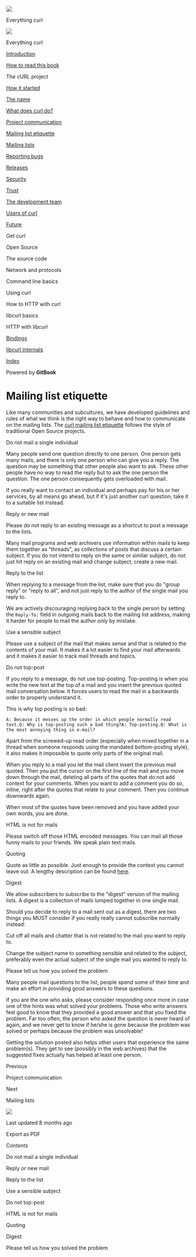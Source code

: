 <a href="../index.html" class="link-a079aa82--primary-53a25e66--logoLink-10d08504"></a>

<img src="https://gblobscdn.gitbook.com/orgs%2F-LxuH0qSm4xO9nWfEBlB%2Favatar.png?alt=media" class="image-67b14f24--avatar-1c1d03ec" />

<span class="text-4505230f--UIH400-4e41e82a--textContentFamily-49a318e1--spaceNameText-677c2969">Everything curl</span>

<a href="../index.html" class="link-a079aa82--primary-53a25e66--logoLink-10d08504"></a>

<img src="https://gblobscdn.gitbook.com/orgs%2F-LxuH0qSm4xO9nWfEBlB%2Favatar.png?alt=media" class="image-67b14f24--avatar-1c1d03ec" />

<span class="text-4505230f--UIH400-4e41e82a--textContentFamily-49a318e1--spaceNameText-677c2969">Everything curl</span>

<a href="../index.html" class="navButton-94f2579c--navButtonClickable-161b88ca"><span class="text-4505230f--UIH300-2063425d--textContentFamily-49a318e1--navButtonLabel-14a4968f">Introduction</span></a>

<a href="../how-to-read.html" class="navButton-94f2579c--navButtonClickable-161b88ca"><span class="text-4505230f--UIH300-2063425d--textContentFamily-49a318e1--navButtonLabel-14a4968f">How to read this book</span></a>

<span class="text-4505230f--UIH300-2063425d--textContentFamily-49a318e1--navButtonLabel-14a4968f">The cURL project</span>

<a href="started.html" class="navButton-94f2579c--pageItemWithChildrenNested-2c5d8183--navButtonClickable-161b88ca"><span class="text-4505230f--UIH300-2063425d--textContentFamily-49a318e1--navButtonLabel-14a4968f">How it started</span></a>

<a href="name.html" class="navButton-94f2579c--pageItemWithChildrenNested-2c5d8183--navButtonClickable-161b88ca"><span class="text-4505230f--UIH300-2063425d--textContentFamily-49a318e1--navButtonLabel-14a4968f">The name</span></a>

<a href="does.html" class="navButton-94f2579c--pageItemWithChildrenNested-2c5d8183--navButtonClickable-161b88ca"><span class="text-4505230f--UIH300-2063425d--textContentFamily-49a318e1--navButtonLabel-14a4968f">What does curl do?</span></a>

<a href="comm.html" class="navButton-94f2579c--pageItemWithChildrenNested-2c5d8183--navButtonClickable-161b88ca"><span class="text-4505230f--UIH300-2063425d--textContentFamily-49a318e1--navButtonLabel-14a4968f">Project communication</span></a>

<a href="etiquette.html" class="navButton-94f2579c--pageItemWithChildrenNested-2c5d8183--navButtonClickable-161b88ca--navButtonOpened-6a88552e"><span class="text-4505230f--UIH300-2063425d--textContentFamily-49a318e1--navButtonLabel-14a4968f">Mailing list etiquette</span></a>

<a href="maillists.html" class="navButton-94f2579c--pageItemWithChildrenNested-2c5d8183--navButtonClickable-161b88ca"><span class="text-4505230f--UIH300-2063425d--textContentFamily-49a318e1--navButtonLabel-14a4968f">Mailing lists</span></a>

<a href="bugs.html" class="navButton-94f2579c--pageItemWithChildrenNested-2c5d8183--navButtonClickable-161b88ca"><span class="text-4505230f--UIH300-2063425d--textContentFamily-49a318e1--navButtonLabel-14a4968f">Reporting bugs</span></a>

<a href="releases.html" class="navButton-94f2579c--pageItemWithChildrenNested-2c5d8183--navButtonClickable-161b88ca"><span class="text-4505230f--UIH300-2063425d--textContentFamily-49a318e1--navButtonLabel-14a4968f">Releases</span></a>

<a href="security.html" class="navButton-94f2579c--pageItemWithChildrenNested-2c5d8183--navButtonClickable-161b88ca"><span class="text-4505230f--UIH300-2063425d--textContentFamily-49a318e1--navButtonLabel-14a4968f">Security</span></a>

<a href="trust.html" class="navButton-94f2579c--pageItemWithChildrenNested-2c5d8183--navButtonClickable-161b88ca"><span class="text-4505230f--UIH300-2063425d--textContentFamily-49a318e1--navButtonLabel-14a4968f">Trust</span></a>

<a href="devteam.html" class="navButton-94f2579c--pageItemWithChildrenNested-2c5d8183--navButtonClickable-161b88ca"><span class="text-4505230f--UIH300-2063425d--textContentFamily-49a318e1--navButtonLabel-14a4968f">The development team</span></a>

<a href="users.html" class="navButton-94f2579c--pageItemWithChildrenNested-2c5d8183--navButtonClickable-161b88ca"><span class="text-4505230f--UIH300-2063425d--textContentFamily-49a318e1--navButtonLabel-14a4968f">Users of curl</span></a>

<a href="future.html" class="navButton-94f2579c--pageItemWithChildrenNested-2c5d8183--navButtonClickable-161b88ca"><span class="text-4505230f--UIH300-2063425d--textContentFamily-49a318e1--navButtonLabel-14a4968f">Future</span></a>

<span class="text-4505230f--UIH300-2063425d--textContentFamily-49a318e1--navButtonLabel-14a4968f">Get curl</span>

<span class="text-4505230f--UIH300-2063425d--textContentFamily-49a318e1--navButtonLabel-14a4968f">Open Source</span>

<span class="text-4505230f--UIH300-2063425d--textContentFamily-49a318e1--navButtonLabel-14a4968f">The source code</span>

<span class="text-4505230f--UIH300-2063425d--textContentFamily-49a318e1--navButtonLabel-14a4968f">Network and protocols</span>

<span class="text-4505230f--UIH300-2063425d--textContentFamily-49a318e1--navButtonLabel-14a4968f">Command line basics</span>

<span class="text-4505230f--UIH300-2063425d--textContentFamily-49a318e1--navButtonLabel-14a4968f">Using curl</span>

<span class="text-4505230f--UIH300-2063425d--textContentFamily-49a318e1--navButtonLabel-14a4968f">How to HTTP with curl</span>

<span class="text-4505230f--UIH300-2063425d--textContentFamily-49a318e1--navButtonLabel-14a4968f">libcurl basics</span>

<span class="text-4505230f--UIH300-2063425d--textContentFamily-49a318e1--navButtonLabel-14a4968f">HTTP with libcurl</span>

<a href="../bindings.html" class="navButton-94f2579c--navButtonClickable-161b88ca"><span class="text-4505230f--UIH300-2063425d--textContentFamily-49a318e1--navButtonLabel-14a4968f">Bindings</span></a>

<a href="../internals.html" class="navButton-94f2579c--navButtonClickable-161b88ca"><span class="text-4505230f--UIH300-2063425d--textContentFamily-49a318e1--navButtonLabel-14a4968f">libcurl internals</span></a>

<a href="../bookindex.html" class="navButton-94f2579c--navButtonClickable-161b88ca"><span class="text-4505230f--UIH300-2063425d--textContentFamily-49a318e1--navButtonLabel-14a4968f">Index</span></a>

<a href="https://www.gitbook.com/?utm_source=content&amp;utm_medium=trademark&amp;utm_campaign=curl-1" class="reset-3c756112--trademark-a8da4b94"></a>

<span class="text-4505230f--TextH200-a3425406--textUIFamily-5ebd8e40">Powered by **GitBook**</span>

# <span class="text-4505230f--DisplayH900-bfb998fa--textContentFamily-49a318e1">Mailing list etiquette</span>

<span class="text-4505230f--UIH300-2063425d--textUIFamily-5ebd8e40--text-8ee2c8b2"></span>

<span class="text-4505230f--UIH300-2063425d--textUIFamily-5ebd8e40--text-8ee2c8b2"></span>

<span class="text-4505230f--TextH400-3033861f--textContentFamily-49a318e1"><span data-key="103eab170b964a6b9324e3559bce0e30"><span data-offset-key="103eab170b964a6b9324e3559bce0e30:0">Like many communities and subcultures, we have developed guidelines and rules of what we think is the right way to behave and how to communicate on the mailing lists. The </span></span><a href="https://curl.se/mail/etiquette.html" class="link-a079aa82--primary-53a25e66--link-faf6c434"><span data-key="e2c0affc6107424d8b4bae5890c18c05"><span data-offset-key="e2c0affc6107424d8b4bae5890c18c05:0">curl mailing list etiquette</span></span></a><span data-key="39bfad1e16384addb8a3546abf742263"><span data-offset-key="39bfad1e16384addb8a3546abf742263:0"> follows the style of traditional Open Source projects.</span></span></span>

<span class="text-4505230f--HeadingH700-04e1a2a3--textContentFamily-49a318e1"><span data-key="8e865a1902114218ab9afc9e4f3fdfd7"><span data-offset-key="8e865a1902114218ab9afc9e4f3fdfd7:0">Do not mail a single individual</span></span></span>

<span class="text-4505230f--TextH400-3033861f--textContentFamily-49a318e1"><span data-key="c97e69394a8341408a86f9c71f5ca9d3"><span data-offset-key="c97e69394a8341408a86f9c71f5ca9d3:0">Many people send one question directly to one person. One person gets many mails, and there is only one person who can give you a reply. The question may be something that other people also want to ask. These other people have no way to read the reply but to ask the one person the question. The one person consequently gets overloaded with mail.</span></span></span>

<span class="text-4505230f--TextH400-3033861f--textContentFamily-49a318e1"><span data-key="15d15310346f46fdac20f224c7068aff"><span data-offset-key="15d15310346f46fdac20f224c7068aff:0">If you really want to contact an individual and perhaps pay for his or her services, by all means go ahead, but if it's just another curl question, take it to a suitable list instead.</span></span></span>

<span class="text-4505230f--HeadingH700-04e1a2a3--textContentFamily-49a318e1"><span data-key="11d43c37fdf848559517cee4a680defa"><span data-offset-key="11d43c37fdf848559517cee4a680defa:0">Reply or new mail</span></span></span>

<span class="text-4505230f--TextH400-3033861f--textContentFamily-49a318e1"><span data-key="4378aeb8c6e643cfa61032eb3f5b9f8a"><span data-offset-key="4378aeb8c6e643cfa61032eb3f5b9f8a:0">Please do not reply to an existing message as a shortcut to post a message to the lists.</span></span></span>

<span class="text-4505230f--TextH400-3033861f--textContentFamily-49a318e1"><span data-key="467e8af6150a498f8c2b4f13f22226e6"><span data-offset-key="467e8af6150a498f8c2b4f13f22226e6:0">Many mail programs and web archivers use information within mails to keep them together as "threads", as collections of posts that discuss a certain subject. If you do not intend to reply on the same or similar subject, do not just hit reply on an existing mail and change subject; create a new mail.</span></span></span>

<span class="text-4505230f--HeadingH700-04e1a2a3--textContentFamily-49a318e1"><span data-key="216cb269aefe49f183d1f0d722af653e"><span data-offset-key="216cb269aefe49f183d1f0d722af653e:0">Reply to the list</span></span></span>

<span class="text-4505230f--TextH400-3033861f--textContentFamily-49a318e1"><span data-key="e2046152fcb348faa4328fccab3f13b0"><span data-offset-key="e2046152fcb348faa4328fccab3f13b0:0">When replying to a message from the list, make sure that you do "group reply" or "reply to all", and not just reply to the author of the single mail you reply to.</span></span></span>

<span class="text-4505230f--TextH400-3033861f--textContentFamily-49a318e1"><span data-key="064159602df4421dbf21e8109a228504"><span data-offset-key="064159602df4421dbf21e8109a228504:0">We are actively discouraging replying back to the single person by setting the </span><span data-offset-key="064159602df4421dbf21e8109a228504:1">`Reply-To:`</span><span data-offset-key="064159602df4421dbf21e8109a228504:2"> field in outgoing mails back to the mailing list address, making it harder for people to mail the author only by mistake.</span></span></span>

<span class="text-4505230f--HeadingH700-04e1a2a3--textContentFamily-49a318e1"><span data-key="44f07518ebf34eb1b0d16b7b7f94f146"><span data-offset-key="44f07518ebf34eb1b0d16b7b7f94f146:0">Use a sensible subject</span></span></span>

<span class="text-4505230f--TextH400-3033861f--textContentFamily-49a318e1"><span data-key="b748d4251bbe4b9b9172bc06a4744f85"><span data-offset-key="b748d4251bbe4b9b9172bc06a4744f85:0">Please use a subject of the mail that makes sense and that is related to the contents of your mail. It makes it a lot easier to find your mail afterwards and it makes it easier to track mail threads and topics.</span></span></span>

<span class="text-4505230f--HeadingH700-04e1a2a3--textContentFamily-49a318e1"><span data-key="18e8b8281f924aa0acdf34cce1c43342"><span data-offset-key="18e8b8281f924aa0acdf34cce1c43342:0">Do not top-post</span></span></span>

<span class="text-4505230f--TextH400-3033861f--textContentFamily-49a318e1"><span data-key="cc46db120bca4697aaddda76ca8ab0e9"><span data-offset-key="cc46db120bca4697aaddda76ca8ab0e9:0">If you reply to a message, do not use top-posting. Top-posting is when you write the new text at the top of a mail and you insert the previous quoted mail conversation below. It forces users to read the mail in a backwards order to properly understand it.</span></span></span>

<span class="text-4505230f--TextH400-3033861f--textContentFamily-49a318e1"><span data-key="f34bb8223f7444ccab5579cebc72defa"><span data-offset-key="f34bb8223f7444ccab5579cebc72defa:0">This is why top posting is so bad:</span></span></span>

    A: Because it messes up the order in which people normally read text.Q: Why is top-posting such a bad thing?A: Top-posting.Q: What is the most annoying thing in e-mail?

<span class="text-4505230f--TextH400-3033861f--textContentFamily-49a318e1"><span data-key="568204cf5c7444ca87172ab91a4d0bb8"><span data-offset-key="568204cf5c7444ca87172ab91a4d0bb8:0">Apart from the screwed-up read order (especially when mixed together in a thread when someone responds using the mandated bottom-posting style), it also makes it impossible to quote only parts of the original mail.</span></span></span>

<span class="text-4505230f--TextH400-3033861f--textContentFamily-49a318e1"><span data-key="7df67476cfef42f9bed79d5659999f45"><span data-offset-key="7df67476cfef42f9bed79d5659999f45:0">When you reply to a mail you let the mail client insert the previous mail quoted. Then you put the cursor on the first line of the mail and you move down through the mail, deleting all parts of the quotes that do not add context for your comments. When you want to add a comment you do so, inline, right after the quotes that relate to your comment. Then you continue downwards again.</span></span></span>

<span class="text-4505230f--TextH400-3033861f--textContentFamily-49a318e1"><span data-key="4215b9d8e1264f64b4304a19f5ae98b6"><span data-offset-key="4215b9d8e1264f64b4304a19f5ae98b6:0">When most of the quotes have been removed and you have added your own words, you are done.</span></span></span>

<span class="text-4505230f--HeadingH700-04e1a2a3--textContentFamily-49a318e1"><span data-key="b583d977d11d4299baea595dfdae2d35"><span data-offset-key="b583d977d11d4299baea595dfdae2d35:0">HTML is not for mails</span></span></span>

<span class="text-4505230f--TextH400-3033861f--textContentFamily-49a318e1"><span data-key="61b8290f2d61439a975fddbece5c309d"><span data-offset-key="61b8290f2d61439a975fddbece5c309d:0">Please switch off those HTML encoded messages. You can mail all those funny mails to your friends. We speak plain text mails.</span></span></span>

<span class="text-4505230f--HeadingH700-04e1a2a3--textContentFamily-49a318e1"><span data-key="ff2c28e4be8b48818bcccc004a0db8e8"><span data-offset-key="ff2c28e4be8b48818bcccc004a0db8e8:0">Quoting</span></span></span>

<span class="text-4505230f--TextH400-3033861f--textContentFamily-49a318e1"><span data-key="da87f4fcc50447568d4bfedd3939b45f"><span data-offset-key="da87f4fcc50447568d4bfedd3939b45f:0">Quote as little as possible. Just enough to provide the context you cannot leave out. A lengthy description can be found </span></span><a href="https://www.netmeister.org/news/learn2quote.html" class="link-a079aa82--primary-53a25e66--link-faf6c434"><span data-key="11f17f07f687491aba601994333bc6d3"><span data-offset-key="11f17f07f687491aba601994333bc6d3:0">here</span></span></a><span data-key="c3bf0fd778a6485fbac15628b8f1d237"><span data-offset-key="c3bf0fd778a6485fbac15628b8f1d237:0">.</span></span></span>

<span class="text-4505230f--HeadingH700-04e1a2a3--textContentFamily-49a318e1"><span data-key="5c0d175779d346d7820c8f2e524dbd56"><span data-offset-key="5c0d175779d346d7820c8f2e524dbd56:0">Digest</span></span></span>

<span class="text-4505230f--TextH400-3033861f--textContentFamily-49a318e1"><span data-key="bb94c39cc0d04c04860e755239da5951"><span data-offset-key="bb94c39cc0d04c04860e755239da5951:0">We allow subscribers to subscribe to the "digest" version of the mailing lists. A digest is a collection of mails lumped together in one single mail.</span></span></span>

<span class="text-4505230f--TextH400-3033861f--textContentFamily-49a318e1"><span data-key="4f3f58d22d3a45e1a0dcb190efa639fd"><span data-offset-key="4f3f58d22d3a45e1a0dcb190efa639fd:0">Should you decide to reply to a mail sent out as a digest, there are two things you MUST consider if you really really cannot subscribe normally instead:</span></span></span>

<span class="text-4505230f--TextH400-3033861f--textContentFamily-49a318e1"><span data-key="7f64705143b045dab9384aa42047778c"><span data-offset-key="7f64705143b045dab9384aa42047778c:0">Cut off all mails and chatter that is not related to the mail you want to reply to.</span></span></span>

<span class="text-4505230f--TextH400-3033861f--textContentFamily-49a318e1"><span data-key="ac85b772f3ad4a8aa2e7f23ce2db8169"><span data-offset-key="ac85b772f3ad4a8aa2e7f23ce2db8169:0">Change the subject name to something sensible and related to the subject, preferably even the actual subject of the single mail you wanted to reply to.</span></span></span>

<span class="text-4505230f--HeadingH700-04e1a2a3--textContentFamily-49a318e1"><span data-key="e37ad852283b40f38eba94b1a9de5177"><span data-offset-key="e37ad852283b40f38eba94b1a9de5177:0">Please tell us how you solved the problem</span></span></span>

<span class="text-4505230f--TextH400-3033861f--textContentFamily-49a318e1"><span data-key="620af833e8ef4a8b939c3ba7afc5eed0"><span data-offset-key="620af833e8ef4a8b939c3ba7afc5eed0:0">Many people mail questions to the list, people spend some of their time and make an effort in providing good answers to these questions.</span></span></span>

<span class="text-4505230f--TextH400-3033861f--textContentFamily-49a318e1"><span data-key="14ad48bc66a442e3ab8ec0610fa0be02"><span data-offset-key="14ad48bc66a442e3ab8ec0610fa0be02:0">If you are the one who asks, please consider responding once more in case one of the hints was what solved your problems. Those who write answers feel good to know that they provided a good answer and that you fixed the problem. Far too often, the person who asked the question is never heard of again, and we never get to know if he/she is gone because the problem was solved or perhaps because the problem was unsolvable!</span></span></span>

<span class="text-4505230f--TextH400-3033861f--textContentFamily-49a318e1"><span data-key="f883e5cea38f4f8ca62ca3b247de7dba"><span data-offset-key="f883e5cea38f4f8ca62ca3b247de7dba:0">Getting the solution posted also helps other users that experience the same problem(s). They get to see (possibly in the web archives) that the suggested fixes actually has helped at least one person.</span></span></span>

<a href="comm.html" class="reset-3c756112--card-6570f064--whiteCard-fff091a4--cardPrevious-56a5e674"></a>

<span class="text-4505230f--TextH200-a3425406--textContentFamily-49a318e1">Previous</span>

<span class="text-4505230f--UIH400-4e41e82a--textContentFamily-49a318e1">Project communication</span>

<a href="maillists.html" class="reset-3c756112--card-6570f064--whiteCard-fff091a4--cardNext-19241c42"></a>

<span class="text-4505230f--TextH200-a3425406--textContentFamily-49a318e1">Next</span>

<span class="text-4505230f--UIH400-4e41e82a--textContentFamily-49a318e1">Mailing lists</span>

<img src="https://avatars.githubusercontent.com/u/66654881?v=4" class="image-67b14f24--avatar-1c1d03ec" />

<span class="text-4505230f--TextH200-a3425406--textContentFamily-49a318e1">Last updated 8 months ago</span>

<span class="text-4505230f--UIH300-2063425d--textUIFamily-5ebd8e40">Export as PDF</span>

<span class="text-4505230f--InfoH100-1e92e1d1--textContentFamily-49a318e1">Contents</span>

<a href="etiquette.html#do-not-mail-a-single-individual" class="reset-3c756112--menuItem-aa02f6ec--menuItemLight-757d5235--menuItemInline-173bdf97--pageTocItem-f4427024"></a>

<span class="text-4505230f--UIH300-2063425d--textContentFamily-49a318e1"><span class="text-4505230f--UIH200-50ead35f--textContentFamily-49a318e1">Do not mail a single individual</span></span>

<a href="etiquette.html#reply-or-new-mail" class="reset-3c756112--menuItem-aa02f6ec--menuItemLight-757d5235--menuItemInline-173bdf97--pageTocItem-f4427024"></a>

<span class="text-4505230f--UIH300-2063425d--textContentFamily-49a318e1"><span class="text-4505230f--UIH200-50ead35f--textContentFamily-49a318e1">Reply or new mail</span></span>

<a href="etiquette.html#reply-to-the-list" class="reset-3c756112--menuItem-aa02f6ec--menuItemLight-757d5235--menuItemInline-173bdf97--pageTocItem-f4427024"></a>

<span class="text-4505230f--UIH300-2063425d--textContentFamily-49a318e1"><span class="text-4505230f--UIH200-50ead35f--textContentFamily-49a318e1">Reply to the list</span></span>

<a href="etiquette.html#use-a-sensible-subject" class="reset-3c756112--menuItem-aa02f6ec--menuItemLight-757d5235--menuItemInline-173bdf97--pageTocItem-f4427024"></a>

<span class="text-4505230f--UIH300-2063425d--textContentFamily-49a318e1"><span class="text-4505230f--UIH200-50ead35f--textContentFamily-49a318e1">Use a sensible subject</span></span>

<a href="etiquette.html#do-not-top-post" class="reset-3c756112--menuItem-aa02f6ec--menuItemLight-757d5235--menuItemInline-173bdf97--pageTocItem-f4427024"></a>

<span class="text-4505230f--UIH300-2063425d--textContentFamily-49a318e1"><span class="text-4505230f--UIH200-50ead35f--textContentFamily-49a318e1">Do not top-post</span></span>

<a href="etiquette.html#html-is-not-for-mails" class="reset-3c756112--menuItem-aa02f6ec--menuItemLight-757d5235--menuItemInline-173bdf97--pageTocItem-f4427024"></a>

<span class="text-4505230f--UIH300-2063425d--textContentFamily-49a318e1"><span class="text-4505230f--UIH200-50ead35f--textContentFamily-49a318e1">HTML is not for mails</span></span>

<a href="etiquette.html#quoting" class="reset-3c756112--menuItem-aa02f6ec--menuItemLight-757d5235--menuItemInline-173bdf97--pageTocItem-f4427024"></a>

<span class="text-4505230f--UIH300-2063425d--textContentFamily-49a318e1"><span class="text-4505230f--UIH200-50ead35f--textContentFamily-49a318e1">Quoting</span></span>

<a href="etiquette.html#digest" class="reset-3c756112--menuItem-aa02f6ec--menuItemLight-757d5235--menuItemInline-173bdf97--pageTocItem-f4427024"></a>

<span class="text-4505230f--UIH300-2063425d--textContentFamily-49a318e1"><span class="text-4505230f--UIH200-50ead35f--textContentFamily-49a318e1">Digest</span></span>

<a href="etiquette.html#please-tell-us-how-you-solved-the-problem" class="reset-3c756112--menuItem-aa02f6ec--menuItemLight-757d5235--menuItemInline-173bdf97--pageTocItem-f4427024"></a>

<span class="text-4505230f--UIH300-2063425d--textContentFamily-49a318e1"><span class="text-4505230f--UIH200-50ead35f--textContentFamily-49a318e1">Please tell us how you solved the problem</span></span>
